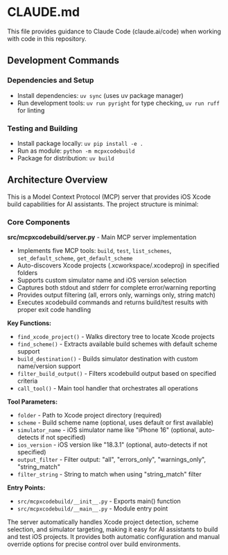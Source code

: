 # CLAUDE.md

This file provides guidance to Claude Code (claude.ai/code) when working with code in this repository.

## Development Commands

### Dependencies and Setup
- Install dependencies: `uv sync` (uses uv package manager)
- Run development tools: `uv run pyright` for type checking, `uv run ruff` for linting

### Testing and Building
- Install package locally: `uv pip install -e .`
- Run as module: `python -m mcpxcodebuild` 
- Package for distribution: `uv build`

## Architecture Overview

This is a Model Context Protocol (MCP) server that provides iOS Xcode build capabilities for AI assistants. The project structure is minimal:

### Core Components

**src/mcpxcodebuild/server.py** - Main MCP server implementation
- Implements five MCP tools: `build`, `test`, `list_schemes`, `set_default_scheme`, `get_default_scheme`
- Auto-discovers Xcode projects (.xcworkspace/.xcodeproj) in specified folders
- Supports custom simulator name and iOS version selection
- Captures both stdout and stderr for complete error/warning reporting
- Provides output filtering (all, errors only, warnings only, string match)
- Executes xcodebuild commands and returns build/test results with proper exit code handling

**Key Functions:**
- `find_xcode_project()` - Walks directory tree to locate Xcode projects
- `find_scheme()` - Extracts available build schemes with default scheme support
- `build_destination()` - Builds simulator destination with custom name/version support
- `filter_build_output()` - Filters xcodebuild output based on specified criteria
- `call_tool()` - Main tool handler that orchestrates all operations

**Tool Parameters:**
- `folder` - Path to Xcode project directory (required)
- `scheme` - Build scheme name (optional, uses default or first available)
- `simulator_name` - iOS simulator name like "iPhone 16" (optional, auto-detects if not specified)
- `ios_version` - iOS version like "18.3.1" (optional, auto-detects if not specified)
- `output_filter` - Filter output: "all", "errors_only", "warnings_only", "string_match"
- `filter_string` - String to match when using "string_match" filter

**Entry Points:**
- `src/mcpxcodebuild/__init__.py` - Exports main() function
- `src/mcpxcodebuild/__main__.py` - Module entry point

The server automatically handles Xcode project detection, scheme selection, and simulator targeting, making it easy for AI assistants to build and test iOS projects. It provides both automatic configuration and manual override options for precise control over build environments.